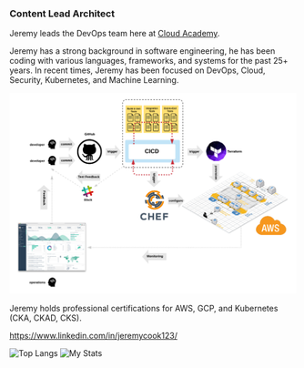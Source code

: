 ### Content Lead Architect
Jeremy leads the DevOps team here at [Cloud Academy](https://cloudacademy.com/).

Jeremy has a strong background in software engineering, he has been coding with various languages, frameworks, and systems for the past 25+ years. In recent times, Jeremy has been focused on DevOps, Cloud, Security, Kubernetes, and Machine Learning.

![DevOps](./images/devops.png)

Jeremy holds professional certifications for AWS, GCP, and Kubernetes (CKA, CKAD, CKS).

https://www.linkedin.com/in/jeremycook123/

![Top Langs](https://github-readme-stats.vercel.app/api/top-langs/?username=jeremycook123)
![My Stats](https://github-readme-stats.vercel.app/api?username=jeremycook123)
